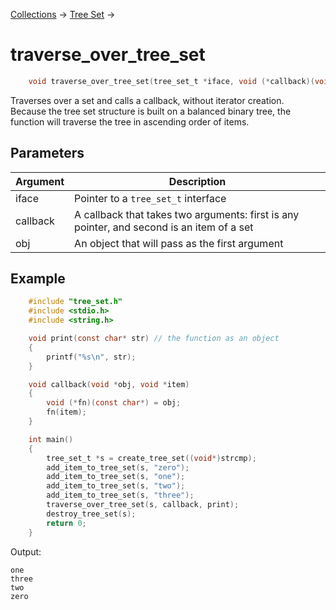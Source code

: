 [Collections](../collections.md) &rarr; [Tree Set](tree_set.md) &rarr;

# traverse_over_tree_set

```c
    void traverse_over_tree_set(tree_set_t *iface, void (*callback)(void*, void*), void* obj);
```

Traverses over a set and calls a callback, without iterator creation.\
Because the tree set structure is built on a balanced binary tree, the function will traverse the tree in ascending order of items.

## Parameters

Argument|Description
--------|-----------
iface|Pointer to a `tree_set_t` interface
callback|A callback that takes two arguments: first is any pointer, and second is an item of a set
obj|An object that will pass as the first argument

## Example

```c
    #include "tree_set.h"
    #include <stdio.h>
    #include <string.h>

    void print(const char* str) // the function as an object
    {
        printf("%s\n", str);
    }

    void callback(void *obj, void *item)
    {
        void (*fn)(const char*) = obj;
        fn(item);
    }

    int main()
    {
        tree_set_t *s = create_tree_set((void*)strcmp);
        add_item_to_tree_set(s, "zero");
        add_item_to_tree_set(s, "one");
        add_item_to_tree_set(s, "two");
        add_item_to_tree_set(s, "three");
        traverse_over_tree_set(s, callback, print);
        destroy_tree_set(s);
        return 0;
    }
```

Output:

    one
    three
    two
    zero
